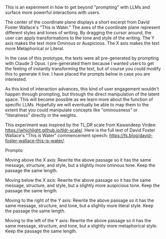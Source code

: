 This is an experiment in how to get beyond "prompting" with LLMs and surface more powerful interactions with users.

The center of the coordinate plane displays a short excerpt from David Foster Wallace's "This is Water." The axes of the coordinate plane represent different styles and tones of writing. By dragging the cursor around, the user can apply transformations to the tone and style of the writing. The Y axis makes the text more Ominous or Auspicious. The X axis makes the text more Metaphorical or Literal.

In the case of this prototype, the texts were all pre-generated by prompting with Claude 3 Opus. I pre-generated them because I wanted users to get the feeling of instantly transforming the text, but of course you could modify this to generate it live. I have placed the prompts below in case you are interested.

As this kind of interaction advances, this kind of user engagement wouldn't happen through prompting, but through the direct manipulation of the latent space. This will become possible as we learn more about the function of specific LLMs. Hopefully we will eventually be able to map them to the extent that you could manipulate concepts like "ominousness" or "literalness" directly in the weights.

This experiment was inspired by the TL;DR scale from Kawandeep Virdee: https://whichlight.github.io/tldr-scale/.
Here is the full text of David Foster Wallace's "This is Water" commencement speech: https://fs.blog/david-foster-wallace-this-is-water/.

Prompts:

Moving above the X axis: Rewrite the above passage so it has the same message, structure, and style, but a slightly more ominous tone. Keep the passage the same length.

Moving below the X axis: Rewrite the above passage so it has the same message, structure, and style, but a slightly more auspicious tone. Keep the passage the same length.

Moving to the right of the Y axis: Rewrite the above passage so it has the same message, structure, and tone, but a slightly more literal style. Keep the passage the same length.

Moving to the left of the Y axis: Rewrite the above passage so it has the same message, structure, and tone, but a slightly more metaphorical style. Keep the passage the same length.
